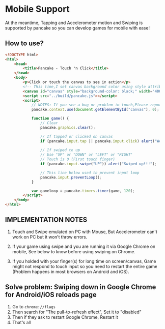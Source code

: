 # Mobile Support

At the meantime, Tapping and Accelerometer motion and Swiping is supported by pancake so you can develop games for mobile with ease!

## How to use?

```html
<!DOCTYPE html>
<html>
    <head>
        <title>Pancake - Touch 'n Click</title>
    </head>
    <body>
        <p>Click or touch the canvas to see in action</p>
        <!-- This time,I set canvas background color using style attribute -->
        <canvas id="canvas" style="background-color: black;" width="400" height="400"></canvas>
        <script src="../build/pancake.js"></script>
        <script>
            // NOTES: If you see a bug or problem in touch,Please report in GitHub issues
            pancake.context.use(document.getElementById("canvas"), 0);

            function game() {
                // Clear
                pancake.graphics.clear();

                // If tapped or clicked on canvas
                if (pancake.input.tap || pancake.input.click) alert("Works!!!");
                
                // If swiped to up
                // Use "UP" or "DOWN" or "LEFT" or "RIGHT"
                // Touch is 0 (First touch finger)
                if (pancake.input.swipe("UP")) alert("Swiped up!!!");

                // This line below used to prevent input loop
                pancake.input.preventLoop();
            }

            var gameloop = pancake.timers.timer(game, 120);
        </script>
    </body>
</html>
```
## IMPLEMENTATION NOTES

1. Touch and Swipe emulated on PC with Mouse, But Accelerometer can't work on PC but it won't throw errors.

2. If your game using swipe and you are running it via Google Chrome on mobile, See below to know before using swiping on Chrome.

3. If you holded with your finger(s) for long time on screen/canvas, Game might not respond to touch input so you need to restart the entire game (Problem happens in most browsers on Android and iOS).

## Solve problem: Swiping down in Google Chrome for Android/iOS reloads page

1. Go to `chrome://flags`
2. Then search for "The pull-to-refresh effect", Set it to "disabled"
3. Then if they ask to restart Google Chrome, Restart it
4. That's all